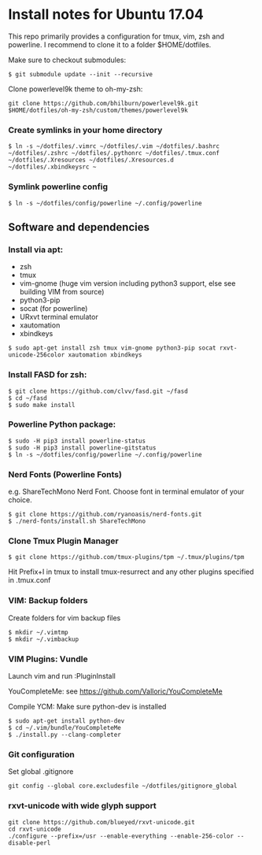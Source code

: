 Install notes for Ubuntu 17.04
=========

This repo primarily provides a configuration for tmux, vim, zsh and powerline.
I recommend to clone it to a folder $HOME/dotfiles.

Make sure to checkout submodules:
```
$ git submodule update --init --recursive
```

Clone powerlevel9k theme to oh-my-zsh:
```
git clone https://github.com/bhilburn/powerlevel9k.git $HOME/dotfiles/oh-my-zsh/custom/themes/powerlevel9k
```

### Create symlinks in your home directory
```
$ ln -s ~/dotfiles/.vimrc ~/dotfiles/.vim ~/dotfiles/.bashrc ~/dotfiles/.zshrc ~/dotfiles/.pythonrc ~/dotfiles/.tmux.conf ~/dotfiles/.Xresources ~/dotfiles/.Xresources.d ~/dotfiles/.xbindkeysrc ~
```

### Symlink powerline config
```
$ ln -s ~/dotfiles/config/powerline ~/.config/powerline
```

Software and dependencies
----------------

### Install via apt:
  * zsh
  * tmux
  * vim-gnome (huge vim version including python3 support, else see building VIM from source)
  * python3-pip
  * socat (for powerline)
  * URxvt terminal emulator
  * xautomation
  * xbindkeys
```
$ sudo apt-get install zsh tmux vim-gnome python3-pip socat rxvt-unicode-256color xautomation xbindkeys
```

### Install FASD for zsh:
```
$ git clone https://github.com/clvv/fasd.git ~/fasd
$ cd ~/fasd
$ sudo make install
```

### Powerline Python package:
```
$ sudo -H pip3 install powerline-status
$ sudo -H pip3 install powerline-gitstatus
$ ln -s ~/dotfiles/config/powerline ~/.config/powerline

```

### Nerd Fonts (Powerline Fonts)
e.g. ShareTechMono Nerd Font. Choose font in terminal emulator of your choice.

```
$ git clone https://github.com/ryanoasis/nerd-fonts.git
$ ./nerd-fonts/install.sh ShareTechMono
```

### Clone Tmux Plugin Manager
```
$ git clone https://github.com/tmux-plugins/tpm ~/.tmux/plugins/tpm
```

Hit Prefix+I in tmux to install tmux-resurrect and any other plugins specified in .tmux.conf


### VIM: Backup folders
Create folders for vim backup files
```
$ mkdir ~/.vimtmp
$ mkdir ~/.vimbackup
```

### VIM Plugins: Vundle
Launch vim and run :PluginInstall

YouCompleteMe: see https://github.com/Valloric/YouCompleteMe

Compile YCM: Make sure python-dev is installed

```
$ sudo apt-get install python-dev
$ cd ~/.vim/bundle/YouCompleteMe
$ ./install.py --clang-completer
```

### Git configuration
Set global .gitignore
```
git config --global core.excludesfile ~/dotfiles/gitignore_global
```

### rxvt-unicode with wide glyph support
```
git clone https://github.com/blueyed/rxvt-unicode.git
cd rxvt-unicode
./configure --prefix=/usr --enable-everything --enable-256-color --disable-perl
```

